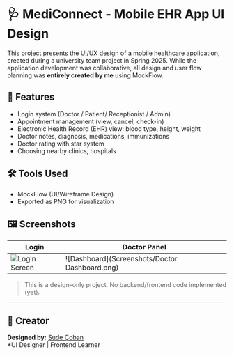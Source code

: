 # 🩺 MediConnect - Mobile EHR App UI Design

This project presents the UI/UX design of a mobile healthcare application, created during a university team project in Spring 2025. While the application development was collaborative, all design and user flow planning was **entirely created by me** using MockFlow.

## 🎯 Features
- Login system (Doctor / Patient/ Receptionist / Admin)
- Appointment management (view, cancel, check-in)
- Electronic Health Record (EHR) view: blood type, height, weight
- Doctor notes, diagnosis, medications, immunizations
- Doctor rating with star system
- Choosing nearby clinics, hospitals

## 🛠️ Tools Used
- MockFlow (UI/Wireframe Design)
- Exported as PNG for visualization

## 🖼️ Screenshots

| Login | Doctor Panel |
|-------|--------------|
| ![Login Screen](Screenshots/login_screen.png) | ![Dashboard](Screenshots/Doctor Dashboard.png) |

> This is a design-only project. No backend/frontend code implemented (yet).

---

## 📌 Creator

**Designed by:** [Sude Çoban](https://github.com/YOUR-USERNAME-HERE)  
*UI Designer | Frontend Learner 

